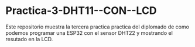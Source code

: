 # Practica-3-DHT11--CON--LCD
Este repositorio muestra la tercera practica practica del diplomado de como podemos programar una ESP32 con el sensor DHT22 y mostrando el resutado en la LCD.
